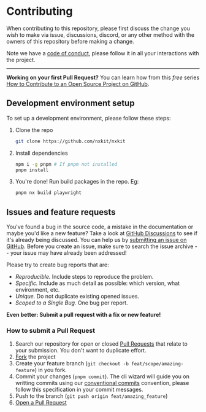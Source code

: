 # Contributing

When contributing to this repository, please first discuss the change you wish to make via issue, discussions, discord, or any other method with the owners of this repository before making a change.

Note we have a [code of conduct](CODE_OF_CONDUCT.md), please follow it in all your interactions with the project.

---

**Working on your first Pull Request?** You can learn how from this _free_ series [How to Contribute to an Open Source Project on GitHub](https://kcd.im/pull-request).

## Development environment setup

To set up a development environment, please follow these steps:

1. Clone the repo

   ```sh
   git clone https://github.com/nxkit/nxkit
   ```

2. Install dependencies

   ```sh
   npm i -g pnpm # If pnpm not installed
   pnpm install
   ```

3. You're done! Run build packages in the repo. Eg:

   ```sh
   pnpm nx build playwright
   ```

## Issues and feature requests

You've found a bug in the source code, a mistake in the documentation or maybe you'd like a new feature? Take a look at [GitHub Discussions](https://github.com/nxkit/nxkit/discussions) to see if it's already being discussed. You can help us by [submitting an issue on GitHub](https://github.com/nxkit/nxkit/issues). Before you create an issue, make sure to search the issue archive -- your issue may have already been addressed!

Please try to create bug reports that are:

- _Reproducible._ Include steps to reproduce the problem.
- _Specific._ Include as much detail as possible: which version, what environment, etc.
- _Unique._ Do not duplicate existing opened issues.
- _Scoped to a Single Bug._ One bug per report.

**Even better: Submit a pull request with a fix or new feature!**

### How to submit a Pull Request

1. Search our repository for open or closed
   [Pull Requests](https://github.com/nxkit/nxkit/pulls)
   that relate to your submission. You don't want to duplicate effort.
2. [Fork](https://github.com/nxkit/nxkit/fork) the project
3. Create your feature branch (`git checkout -b feat/scope/amazing-feature`) in you fork.
4. Commit your changes (`pnpm commit`). The cli wizard will guide you on writting commits using our [conventional commits](https://www.conventionalcommits.org) convention, please follow this specification in your commit messages.
5. Push to the branch (`git push origin feat/amazing_feature`)
6. [Open a Pull Request](https://github.com/nxkit/nxkit/compare?expand=1)
